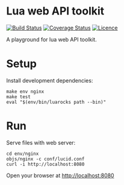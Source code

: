 # Lua web API toolkit

[![Build Status](https://travis-ci.org/akornatskyy/lucid.svg?branch=master)](https://travis-ci.org/akornatskyy/lucid)
[![Coverage Status](https://coveralls.io/repos/akornatskyy/lucid/badge.svg?branch=master&service=github)](https://coveralls.io/github/akornatskyy/lucid?branch=master)
[![Licence](http://img.shields.io/badge/Licence-MIT-brightgreen.svg)](LICENSE)

A playground for lua web API toolkit.

# Setup

Install development dependencies:

    make env nginx
    make test
    eval "$(env/bin/luarocks path --bin)"

# Run

Serve files with web server:

    cd env/nginx
    objs/nginx -c conf/lucid.conf
    curl -i http://localhost:8080

Open your browser at [http://localhost:8080](http://localhost:8080)
